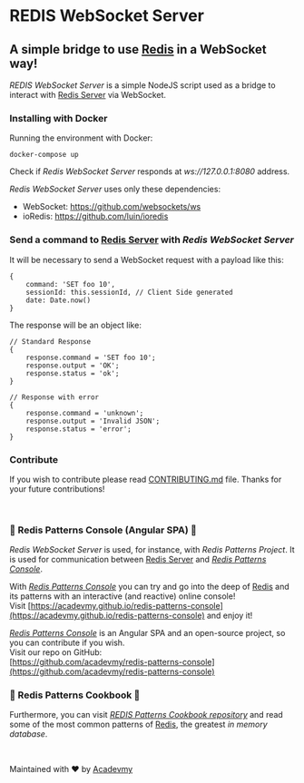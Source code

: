# REDIS WebSocket Server
## A simple bridge to use [Redis](https://redis.io/) in a WebSocket way!

_REDIS WebSocket Server_ is a simple NodeJS script used as a bridge to interact with [Redis Server](https://redis.io/) via WebSocket.

### Installing with Docker
Running the environment with Docker:
        
    docker-compose up

Check if _Redis WebSocket Server_ responds at _ws://127.0.0.1:8080_ address.

_Redis WebSocket Server_ uses only these dependencies:  
- WebSocket: https://github.com/websockets/ws   
- ioRedis: https://github.com/luin/ioredis

### Send a command to [Redis Server](https://redis.io/) with _Redis WebSocket Server_
It will be necessary to send a WebSocket request with a payload like this:

    { 
        command: 'SET foo 10', 
        sessionId: this.sessionId, // Client Side generated
        date: Date.now() 
    }

The response will be an object like:

    // Standard Response
    {
        response.command = 'SET foo 10';
        response.output = 'OK';
        response.status = 'ok';
    }

    // Response with error
    {
        response.command = 'unknown';
        response.output = 'Invalid JSON';
        response.status = 'error';
    }

### Contribute
If you wish to contribute please read [CONTRIBUTING.md](https://github.com/acadevmy/redis-websocket-server/blob/master/CONTRIBUTING.md) file.
Thanks for your future contributions!

&nbsp;

### 🚀 Redis Patterns Console (Angular SPA) 🚀
_Redis WebSocket Server_ is used, for instance, with _Redis Patterns Project_. It is used for communication between [Redis Server](https://redis.io/) and [_Redis Patterns Console_](https://acadevmy.github.io/redis-patterns-console).

With [_Redis Patterns Console_](https://acadevmy.github.io/redis-patterns-console) you can try and go into the deep of [Redis](https://redis.io/) and its patterns with an interactive (and reactive) online console!  
Visit [https://acadevmy.github.io/redis-patterns-console](https://acadevmy.github.io/redis-patterns-console) and enjoy it!

[_Redis Patterns Console_](https://acadevmy.github.io/redis-patterns-console) is an Angular SPA and an open-source project, so you can contribute if you wish.  
Visit our repo on GitHub:  
[https://github.com/acadevmy/redis-patterns-console](https://github.com/acadevmy/redis-patterns-console)

### 📖 Redis Patterns Cookbook 📖

Furthermore, you can visit [_REDIS Patterns Cookbook repository_](https://github.com/acadevmy/redis-patterns-cookbook) and read some of the most common patterns of [Redis](https://redis.io/), the greatest _in memory database_.

&nbsp;

Maintained with ❤️ by [Acadevmy](https://www.acadevmy.it/intro)
